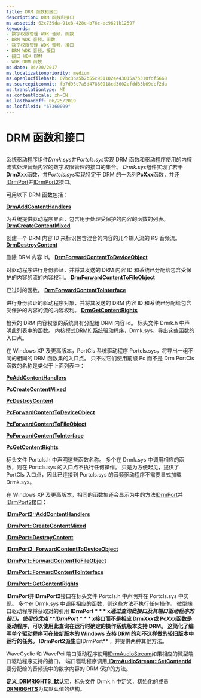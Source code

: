 ```yaml
---
title: DRM 函数和接口
description: DRM 函数和接口
ms.assetid: 62c739da-91e8-428e-b76c-ec9621b12597
keywords:
- 数字权限管理 WDK 音频，函数
- DRM WDK 音频，函数
- 数字权限管理 WDK 音频，接口
- DRM WDK 音频，接口
- 接口 WDK DRM
- WDK DRM 函数
ms.date: 04/20/2017
ms.localizationpriority: medium
ms.openlocfilehash: 07bc3ba5b2b55c9511024e43015a75310fdf5668
ms.sourcegitcommit: fb7d95c7a5d47860918cd3602efdd33b69dcf2da
ms.translationtype: MT
ms.contentlocale: zh-CN
ms.lasthandoff: 06/25/2019
ms.locfileid: "67360099"
---
```

# <a name="drm-functions-and-interfaces"></a>DRM 函数和接口


## <span id="drm_functions_and_interfaces"></span><span id="DRM_FUNCTIONS_AND_INTERFACES"></span>


系统驱动程序组件*Drmk.sys*并*Portcls.sys*实现 DRM 函数和驱动程序使用的内核流式处理音频内容的数字权限管理的接口的集合。 *Drmk.sys*组件实现了若干**DrmXxx**函数，并*Portcls.sys*实现特定于 DRM 的一系列**PcXxx**函数，并还[IDrmPort](https://docs.microsoft.com/windows-hardware/drivers/ddi/content/portcls/nn-portcls-idrmport)并[IDrmPort2](https://docs.microsoft.com/windows-hardware/drivers/ddi/content/portcls/nn-portcls-idrmport2)接口。

可用以下 DRM 函数包括：

[**DrmAddContentHandlers**](https://docs.microsoft.com/windows-hardware/drivers/ddi/content/drmk/nf-drmk-drmaddcontenthandlers)

为系统提供驱动程序界面，包含用于处理受保护的内容的函数的列表。
[**DrmCreateContentMixed**](https://docs.microsoft.com/windows-hardware/drivers/ddi/content/drmk/nf-drmk-drmcreatecontentmixed)

创建一个 DRM 内容 ID 来标识包含混合的内容的几个输入流的 KS 音频流。
[**DrmDestroyContent**](https://docs.microsoft.com/windows-hardware/drivers/ddi/content/drmk/nf-drmk-drmdestroycontent)

删除 DRM 内容 id。
[**DrmForwardContentToDeviceObject**](https://docs.microsoft.com/windows-hardware/drivers/ddi/content/drmk/nf-drmk-drmforwardcontenttodeviceobject)

对驱动程序进行身份验证，并将其发送的 DRM 内容 ID 和系统已分配给包含受保护的内容的流的内容权利。
[**DrmForwardContentToFileObject**](https://docs.microsoft.com/windows-hardware/drivers/ddi/content/drmk/nf-drmk-drmforwardcontenttofileobject)

已过时的函数。
[**DrmForwardContentToInterface**](https://docs.microsoft.com/windows-hardware/drivers/ddi/content/drmk/nf-drmk-drmforwardcontenttointerface)

进行身份验证的驱动程序对象，并将其发送的 DRM 内容 ID 和系统已分配给包含受保护的内容的流的内容权利。
[**DrmGetContentRights**](https://docs.microsoft.com/windows-hardware/drivers/ddi/content/drmk/nf-drmk-drmgetcontentrights)

检索的 DRM 内容权限的系统具有分配给 DRM 内容 id。
标头文件 Drmk.h 中声明此列表中的函数。 内核模式[DRMK 系统驱动程序](kernel-mode-wdm-audio-components.md#drmk_system_driver)，Drmk.sys，导出这些函数的入口点。

在 Windows XP 及更高版本，PortCls 系统驱动程序 Portcls.sys，将导出一组不同的相同的 DRM 函数集的入口点。 只不过它们使用前缀 Pc 而不是 Drm PortCls 函数的名称是类似于上面列表中：

[**PcAddContentHandlers**](https://docs.microsoft.com/windows-hardware/drivers/ddi/content/portcls/nf-portcls-pcaddcontenthandlers)

[**PcCreateContentMixed**](https://docs.microsoft.com/windows-hardware/drivers/ddi/content/portcls/nf-portcls-pccreatecontentmixed)

[**PcDestroyContent**](https://docs.microsoft.com/windows-hardware/drivers/ddi/content/portcls/nf-portcls-pcdestroycontent)

[**PcForwardContentToDeviceObject**](https://docs.microsoft.com/windows-hardware/drivers/ddi/content/portcls/nf-portcls-pcforwardcontenttodeviceobject)

[**PcForwardContentToFileObject**](https://docs.microsoft.com/windows-hardware/drivers/ddi/content/portcls/nf-portcls-pcforwardcontenttofileobject)

[**PcForwardContentToInterface**](https://docs.microsoft.com/windows-hardware/drivers/ddi/content/portcls/nf-portcls-pcforwardcontenttointerface)

[**PcGetContentRights**](https://docs.microsoft.com/windows-hardware/drivers/ddi/content/portcls/nf-portcls-pcgetcontentrights)

标头文件 Portcls.h 中声明这些函数名称。 多个在 Drmk.sys 中调用相应的函数，则在 Portcls.sys 的入口点不执行任何操作。 只是为方便起见，提供了 PortCls 入口点，因此已连接到 Portcls.sys 的音频驱动程序不需要显式加载 Drmk.sys。

在 Windows XP 及更高版本，相同的函数集还会显示为中的方法[IDrmPort](https://docs.microsoft.com/windows-hardware/drivers/ddi/content/portcls/nn-portcls-idrmport)并[IDrmPort2](https://docs.microsoft.com/windows-hardware/drivers/ddi/content/portcls/nn-portcls-idrmport2)接口：

[**IDrmPort2::AddContentHandlers**](https://docs.microsoft.com/windows-hardware/drivers/ddi/content/portcls/nf-portcls-idrmport2-addcontenthandlers)

[**IDrmPort::CreateContentMixed**](https://docs.microsoft.com/windows-hardware/drivers/ddi/content/portcls/nf-portcls-idrmport-createcontentmixed)

[**IDrmPort::DestroyContent**](https://docs.microsoft.com/windows-hardware/drivers/ddi/content/portcls/nf-portcls-idrmport-destroycontent)

[**IDrmPort2::ForwardContentToDeviceObject**](https://docs.microsoft.com/windows-hardware/drivers/ddi/content/portcls/nf-portcls-idrmport2-forwardcontenttodeviceobject)

[**IDrmPort::ForwardContentToFileObject**](https://docs.microsoft.com/windows-hardware/drivers/ddi/content/portcls/nf-portcls-idrmport-forwardcontenttofileobject)

[**IDrmPort::ForwardContentToInterface**](https://docs.microsoft.com/windows-hardware/drivers/ddi/content/portcls/nf-portcls-idrmport-forwardcontenttointerface)

[**IDrmPort::GetContentRights**](https://docs.microsoft.com/windows-hardware/drivers/ddi/content/portcls/nf-portcls-idrmport-getcontentrights)

**IDrmPort**并**IDrmPort2**接口在标头文件 Portcls.h 中声明并在 Portcls.sys 中实现。 多个在 Drmk.sys 中调用相应的函数，则这些方法不执行任何操作。 微型端口驱动程序将获取对的引用 **IDrmPort * * * x*通过查询此接口及其端口驱动程序的接口。使用的优点 **IDrmPort * * * x*接口而不是相应 Drm*Xxx*或 Pc*Xxx*函数是驱动程序，可以使用此查询在运行时确定的操作系统版本支持 DRM。 这简化了编写单个驱动程序可在较新版本的 Windows 支持 DRM 的和不这样做的较旧版本中运行的任务。 **IDrmPort2**派生自**IDrmPort** ，并提供两种其他方法。

WaveCyclic 和 WavePci 端口驱动程序使用[IDrmAudioStream](https://docs.microsoft.com/windows-hardware/drivers/ddi/content/drmk/nn-drmk-idrmaudiostream)如果相应的微型端口驱动程序支持的接口。 端口驱动程序调用[ **IDrmAudioStream::SetContentId** ](https://docs.microsoft.com/windows-hardware/drivers/ddi/content/drmk/nf-drmk-idrmaudiostream-setcontentid)要分配给的音频流中的数字内容的 DRM 保护的方法。

[**定义\_DRMRIGHTS\_默认**](https://docs.microsoft.com/previous-versions/ff536254(v=vs.85))宏，标头文件 Drmk.h 中定义，初始化的成员[ **DRMRIGHTS**](https://docs.microsoft.com/windows-hardware/drivers/ddi/content/drmk/ns-drmk-tagdrmrights)为其默认值的结构。

 

 




